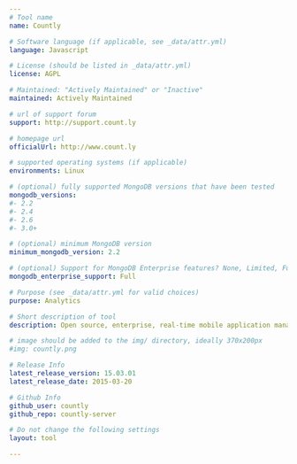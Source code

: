```yaml
---
# Tool name
name: Countly

# Software language (if applicable, see _data/attr.yml)
language: Javascript

# License (should be listed in _data/attr.yml)
license: AGPL

# Maintained: "Actively Maintained" or "Inactive"
maintained: Actively Maintained

# url of support forum
support: http://support.count.ly

# homepage url
officialUrl: http://www.count.ly

# supported operating systems (if applicable)
environments: Linux

# (optional) fully supported MongoDB versions that have been tested
mongodb_versions:
#- 2.2
#- 2.4
#- 2.6
#- 3.0+

# (optional) minimum MongoDB version
minimum_mongodb_version: 2.2

# (optional) Support for MongoDB Enterprise features? None, Limited, Full
mongodb_enterprise_support: Full

# Purpose (see _data/attr.yml for valid choices)
purpose: Analytics

# Short description of tool
description: Open source, enterprise, real-time mobile application management environment with user profiles, analytics, push notifications, crash reports and referral analytics.

# image should be added to the img/ directory, ideally 370x200px
#img: countly.png

# Release Info
latest_release_version: 15.03.01
latest_release_date: 2015-03-20

# Github Info
github_user: countly
github_repo: countly-server

# Do not change the following settings
layout: tool

---
```


